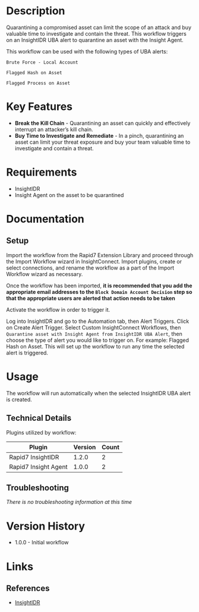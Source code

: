 # Description

Quarantining a compromised asset can limit the scope of an attack and buy valuable time to investigate and contain the threat. This workflow triggers on an InsightIDR UBA alert to quarantine an asset with the Insight Agent.

This workflow can be used with the following types of UBA alerts:

`Brute Force - Local Account`

`Flagged Hash on Asset`

`Flagged Process on Asset`

# Key Features

* **Break the Kill Chain** - Quarantining an asset can quickly and effectively interrupt an attacker’s kill chain.
* **Buy Time to Investigate and Remediate** - In a pinch, quarantining an asset can limit your threat exposure and buy your team valuable time to investigate and contain a threat. 

# Requirements

* InsightIDR
* Insight Agent on the asset to be quarantined

# Documentation

## Setup

Import the workflow from the Rapid7 Extension Library and proceed through the Import Workflow wizard in InsightConnect. Import plugins, create or select connections, and rename the workflow as a part of the Import Workflow wizard as necessary.

Once the workflow has been imported, **it is recommended that you add the appropriate email addresses to the `Block Domain Account Decision` step so that the appropriate users are alerted that action needs to be taken**

Activate the workflow in order to trigger it.

Log into InsightIDR and go to the Automation tab, then Alert Triggers. Click on Create Alert Trigger.
Select Custom InsightConnect Workflows, then `Quarantine asset with Insight Agent from InsightIDR UBA Alert`,
then choose the type of alert you would like to trigger on. For example: Flagged Hash on Asset.
This will set up the workflow to run any time the selected alert is triggered.

# Usage

The workflow will run automatically when the selected InsightIDR UBA alert is created.

## Technical Details

Plugins utilized by workflow:

|Plugin|Version|Count|
|----|----|--------|
|Rapid7 InsightIDR|1.2.0|2|
|Rapid7 Insight Agent|1.0.0|2|

## Troubleshooting

_There is no troubleshooting information at this time_

# Version History

* 1.0.0 - Initial workflow

# Links

## References

* [InsightIDR](https://www.rapid7.com/products/insightidr/)

